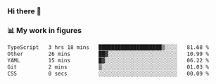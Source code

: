 ### Hi there 👋

### 📊 My work in figures

<!--START_SECTION:waka-->

```txt
TypeScript   3 hrs 18 mins   ████████████████████▒░░░░   81.68 %
Other        26 mins         ██▓░░░░░░░░░░░░░░░░░░░░░░   10.99 %
YAML         15 mins         █▓░░░░░░░░░░░░░░░░░░░░░░░   06.22 %
Git          2 mins          ▒░░░░░░░░░░░░░░░░░░░░░░░░   01.03 %
CSS          0 secs          ░░░░░░░░░░░░░░░░░░░░░░░░░   00.09 %
```

<!--END_SECTION:waka-->
